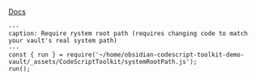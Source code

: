 [Docs](https://github.com/mnaoumov/obsidian-codescript-toolkit/blob/main/docs/system-root-path.md)

```code-button
---
caption: Require rystem root path (requires changing code to match your vault's real system path)
---
const { run } = require('~/home/obsidian-codescript-toolkit-demo-vault/_assets/CodeScriptToolkit/systemRootPath.js');
run();
```
